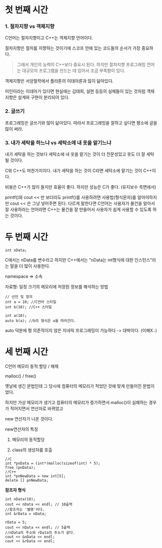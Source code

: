 # 첫 번째 시간

### 1. 절차지향 vs 객체지향

C언어는 절차지향이고 C++는 객체지향 언어이다.

절차지향은 절차를 지향하는 것이기에 스코프 안에 있는 코드들의 순서가 가장 중요하다.

> 그래서 개인의 능력이 C++보다 중요시 된다.
> 하지만 절차지향 프로그래밍 언어는 대규모의 프로그램을 만드는 데 있어서 조금 부족함이 있다.

객체지향은 서양철학에서 플라톤의 이데아론과 많이 닮아있다.

미인이라는 이데아가 있다면 현실에는 김태희, 설현 등등의 실체들이 있는 것처럼
객체지향은 설계와 구현이 분리되어 있다.

### 2. 글쓰기

프로그래밍은 글쓰기와 많이 닮아있다.
따라서 프로그래밍을 잘하고 싶다면 평소에 글을 많이 써라.

### 3. 내가 세탁을 하느냐 vs 세탁소에 내 옷을 맡기느냐

내가 세탁을 하는 것보다 세탁소에 내 옷을 맡기는 것이 더 전문성있고 옷도 더 잘 세탁될 것이다.

C와 C++도 마찬가지이다. 내가 세탁을 하는 것이 C라면 세탁소에 맡기는 것이 C++이다.

비용은 C++가 많이 들지만 효율이 좋다. 하지만 성능은 C가 좋다. (유지보수 측면에서)

printf()와 cout << 만 보더라도 printf()를 사용하려면 사용법(형식문자)를 알아야하지만 cout << 은 그냥 넣어주면 된다. 다르게 말한다면 C언어는 사용자가 물건을 알아서 잘 사용하라는 언어라면 C++는 물건을 잘 만들어서 사용자가 쉽게 사용할 수 있도록 하는 것이다.


# 두 번째 시간

```
int nData;
```

C에서는 nData를 변수라고 하지만 C++에서는 "nData는 int형식에 대한 인스턴스"라는 말을 더 많이 사용한다.

namespace => 소속

자료형: 일정 크기의 메모리에 저장된 정보를 해석하는 방법

```
// 선언 및 정의
int a = 10; //C언어 스타일
int b(10); //C++ 스타일
```

```
int a(10);
auto b(a); //b의 형식은 a을 따라간다.
```

auto 덕분에 형 의존적이지 않은 지네릭 프로그래밍이 가능하다 -> 대박이다. (이해X..)

# 세 번째 시간

C언어 메모리 동적 할당 / 해제

malloc() / free()

옛날에 생긴 문법인데 그 당시에 컴퓨터의 메모리가 적었던 것에 맞게 만들어진 문법이었다.

하지만 가상 메모리가 생기고 컴퓨터의 메모리가 증가하면서 malloc()이 실패하는 경우가 적어지면서 연산자로 바뀌었고

new 연산자가 나온 것이다.

new연산자의 특징

1. 메모리의 동적할당

2. class의 생성자를 호출

```
//C
int *pnData = (int*)malloc(sizeof(int) * 5);
free (pnData);
//C++
int *pnNewData = new int[5];
delete [] pnNewData;
```

**참조자 형식**
```
int nData(10);
cout << nData << endl; // 10출력
//참조자는 '별명'이다.
int &rData = nData;

rData = 5;
cout << nData << endl; // 5출력
//nData의 주소와 rData의 주소가 같다.
cout << &nData << endl; 
cout << &rData << endl;
```

